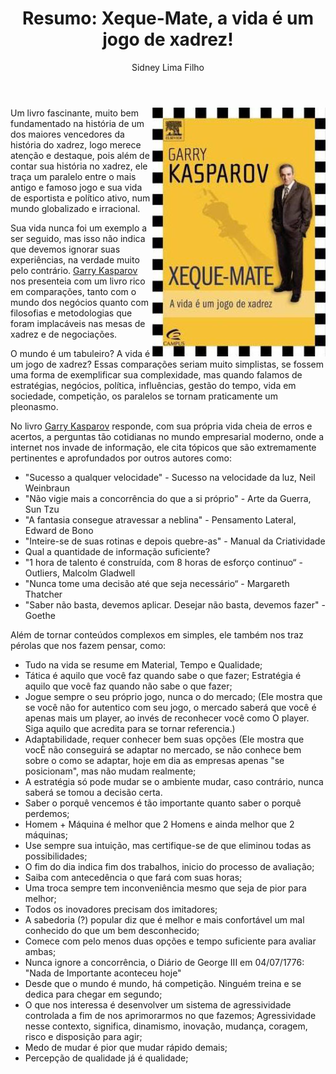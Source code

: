 ﻿---
layout: post

author: 'Sidney Lima Filho'
title: ' Resumo: Xeque-Mate, a vida é um jogo de xadrez!'
image: '/files/2009-11-05-xeque-mate-a-vida-e-um-jogo-de-xadrez.jpg'
excerpt: 'Um livro fascinante, muito bem fundamentado na história de um dos maiores vencedores da história do xadrez, logo merece atenção e destaque, pois além de contar sua história no xadrez, ele traça um paralelo entre o mais antigo e famoso jogo e sua vida de esportista e político ativo, num mundo globalizado e irracional.'

published: true
categories: 'post'
tags: [Resenha, Xadrez, Estratégia]

---
<img src="/files/2009-11-05-xeque-mate-a-vida-e-um-jogo-de-xadrez.jpg" style="float:right" />
Um livro fascinante, muito bem fundamentado na história de um dos maiores vencedores da história do xadrez, logo merece atenção e destaque, pois além de contar sua história no xadrez, ele traça um paralelo entre o mais antigo e famoso jogo e sua vida de esportista e político ativo, num mundo globalizado e irracional.

Sua vida nunca foi um exemplo a ser seguido, mas isso não indica que devemos ignorar suas experiências, na verdade muito pelo contrário. [Garry Kasparov][1] nos presenteia com um livro rico em comparações, tanto com o mundo dos negócios quanto com filosofias e metodologias que foram implacáveis nas mesas de xadrez e de negociações.

O mundo é um tabuleiro? A vida é um jogo de xadrez? Essas comparações seriam muito simplistas, se fossem uma forma de exemplificar sua complexidade, mas quando falamos de estratégias, negócios, política, influências, gestão do tempo, vida em sociedade, competição, os paralelos se tornam praticamente um pleonasmo.

No livro [Garry Kasparov][1] responde, com sua própria vida cheia de erros e acertos, a perguntas tão cotidianas no mundo empresarial moderno, onde a internet nos invade de informação, ele cita tópicos que são extremamente pertinentes e aprofundados por outros autores como: 

*   "Sucesso a qualquer velocidade" - Sucesso na velocidade da luz, Neil Weinbraun 
*   "Não vigie mais a concorrência do que a si próprio" - Arte da Guerra, Sun Tzu 
*   "A fantasia consegue atravessar a neblina" - Pensamento Lateral, Edward de Bono 
*   "Inteire-se de suas rotinas e depois quebre-as" - Manual da Criatividade 
*    Qual a quantidade de informação suficiente? 
*   "1 hora de talento é construída, com 8 horas de esforço continuo“ - Outliers, Malcolm Gladwell 
*   "Nunca tome uma decisão até que seja necessário“ - Margareth Thatcher 
*   "Saber não basta, devemos aplicar. Desejar não basta, devemos fazer" - Goethe 

Além de tornar conteúdos complexos em simples, ele também nos traz pérolas que nos fazem pensar, como:

*   Tudo na vida se resume em Material, Tempo e Qualidade; 
*   Tática é aquilo que você faz quando sabe o que fazer; Estratégia é aquilo que você faz quando não sabe o que fazer; 
*   Jogue sempre o seu próprio jogo, nunca o do mercado; (Ele mostra que se você não for autentico com seu jogo, o mercado saberá que você é apenas mais um player, ao invés de reconhecer você como O player. Siga aquilo que acredita para se tornar referencia.)
*   Adaptabilidade, requer conhecer bem suas opções (Ele mostra que vocÊ não conseguirá se adaptar no mercado, se não conhece bem sobre o como se adaptar, hoje em dia as empresas apenas "se posicionam", mas não mudam realmente; 
*   A estratégia só pode mudar se o ambiente mudar, caso contrário, nunca saberá se tomou a decisão certa. 
*   Saber o porquê vencemos é tão importante quanto saber o porquê perdemos; 
*   Homem + Máquina é melhor que 2 Homens e ainda melhor que 2 máquinas; 
*   Use sempre sua intuição, mas certifique-se de que eliminou todas as possibilidades; 
*   O fim do dia indica fim dos trabalhos, inicio do processo de avaliação; 
*   Saiba com antecedência o que fará com suas horas; 
*   Uma troca sempre tem inconveniência mesmo que seja de pior para melhor; 
*   Todos os inovadores precisam dos imitadores; 
*   A sabedoria (?) popular diz que é melhor e mais confortável um mal conhecido do que um bem desconhecido; 
*   Comece com pelo menos duas opções e tempo suficiente para avaliar ambas; 
*   Nunca ignore a concorrência, o Diário de George III em 04/07/1776: "Nada de Importante aconteceu hoje"
*   Desde que o mundo é mundo, há competição. Ninguém treina e se dedica para chegar em segundo; 
*   O que nos interessa é desenvolver um sistema de agressividade controlada a fim de nos aprimorarmos no que fazemos; Agressividade nesse contexto, significa, dinamismo, inovação, mudança, coragem, risco e disposição para agir; 
*   Medo de mudar é pior que mudar rápido demais; 
*   Percepção de qualidade já é qualidade; 


[1]: http://en.wikipedia.org/wiki/Garry_Kasparov
